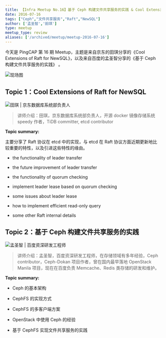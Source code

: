 ```yaml
---
title: 【Infra Meetup No.16】基于 Ceph 构建文件共享服务的实践 & Cool Extensions of Raft for NewSQL
date: 2016-07-16
tags: ["Ceph","文件共享服务","Raft","NewSQL"]
author: ['孟圣智','田琪']
type: meetup
meetup_type: review
aliases: ['/archived/meetup/meetup-2016-07-16']
---
```


今天是 PingCAP 第 16 期 Meetup，主题是来自京东的田琪分享的《Cool Extensions of Raft for NewSQL》，以及来自百度的孟圣智分享的《基于 Ceph 构建文件共享服务的实践》 。

![现场图](media/meetup-16-20160716/1.jpeg)

## Topic 1：Cool Extensions of Raft for NewSQL

![田琪 | 京东数据库系统部负责人](media/meetup-16-20160716/2.jpeg)

>讲师介绍：田琪，京东数据库系统部负责人，开源 docker 镜像存储系统 speedy 作者，TiDB committer, etcd contributor

**Topic summary:**

主要分享了 Raft 协议在 etcd 中的实现，与 etcd 在 Raft 协议方面近期更新地比较重要的特性，以及引进这些特性的缘由。

*   the functionality of leader transfer

*   the future improvement of leader transfer

*   the functionality of quorum checking

*   implement leader lease based on quorum checking

*   some issues about leader lease

*   how to implement efficient read-only query

*   some other Raft internal details

## Topic 2：基于 Ceph 构建文件共享服务的实践

![孟圣智 | 百度资深研发工程师](media/meetup-16-20160716/3.jpeg)

>讲师介绍：孟圣智，百度资深研发工程师，在存储领域有多年经验，Ceph contributor，Ceph-Dokan 项目作者，曾在国内最早落地 OpenStack Manila 项目，现在在百度负责 Memcache、Redis 类存储的研发和维护。

**Topic summary:**

*   Ceph 的基本架构

*   CephFS 的实现方式

*   CephFS 的多客户端方案

*   OpenStack 中使用 Ceph 的经验

*   基于 CephFS 实现文件共享服务的实践

